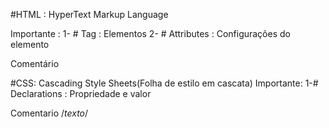 
#HTML : HyperText Markup Language

Importante :
1- # Tag : Elementos
2- # Attributes : Configurações do elemento

Comentário <!--texto-->


#CSS: Cascading Style Sheets(Folha de estilo em cascata)
Importante:
1-# Declarations : Propriedade e valor

Comentario /*texto*/
